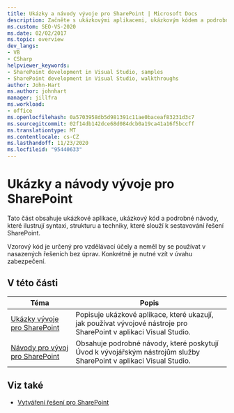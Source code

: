 ```yaml
---
title: Ukázky a návody vývoje pro SharePoint | Microsoft Docs
description: Začněte s ukázkovými aplikacemi, ukázkovým kódem a podrobnými návody, které ukazují vývoj pro SharePoint.
ms.custom: SEO-VS-2020
ms.date: 02/02/2017
ms.topic: overview
dev_langs:
- VB
- CSharp
helpviewer_keywords:
- SharePoint development in Visual Studio, samples
- SharePoint development in Visual Studio, walkthroughs
author: John-Hart
ms.author: johnhart
manager: jillfra
ms.workload:
- office
ms.openlocfilehash: 0a5703958db5d981391c11ae0baceaf83231d3c7
ms.sourcegitcommit: 02f14db142dce68d084dcb0a19ca41a16f5bccff
ms.translationtype: MT
ms.contentlocale: cs-CZ
ms.lasthandoff: 11/23/2020
ms.locfileid: "95440633"
---
```

# <a name="sharepoint-development-samples-and-walkthroughs"></a>Ukázky a návody vývoje pro SharePoint
  Tato část obsahuje ukázkové aplikace, ukázkový kód a podrobné návody, které ilustrují syntaxi, strukturu a techniky, které slouží k sestavování řešení SharePoint.

 Vzorový kód je určený pro vzdělávací účely a neměl by se používat v nasazených řešeních bez úprav. Konkrétně je nutné vzít v úvahu zabezpečení.

## <a name="in-this-section"></a>V této části

|Téma|Popis|
|-----------|-----------------|
|[Ukázky vývoje pro SharePoint](../sharepoint/sharepoint-development-samples.md)|Popisuje ukázkové aplikace, které ukazují, jak používat vývojové nástroje pro SharePoint v aplikaci Visual Studio.|
|[Návody pro vývoj pro SharePoint](../sharepoint/sharepoint-development-walkthroughs.md)|Obsahuje podrobné návody, které poskytují Úvod k vývojářským nástrojům služby SharePoint v aplikaci Visual Studio.|

## <a name="see-also"></a>Viz také
- [Vytváření řešení pro SharePoint](../sharepoint/create-sharepoint-solutions.md)
